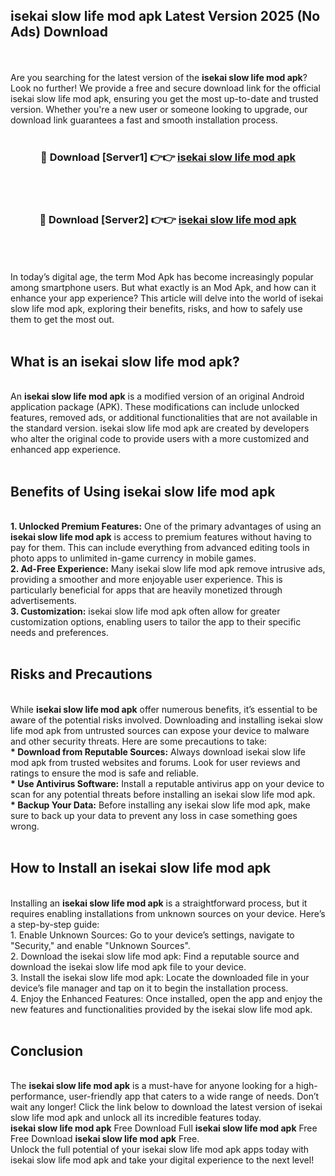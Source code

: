 ## isekai slow life mod apk Latest Version 2025 (No Ads) Download
<br><br>
Are you searching for the latest version of the <strong>isekai slow life mod apk</strong>? Look no further! We provide a free and secure download link for the official isekai slow life mod apk, ensuring you get the most up-to-date and trusted version. Whether you're a new user or someone looking to upgrade, our download link guarantees a fast and smooth installation process.
<br>
<br>
<div align="center">
<h3>🔴 Download [Server1] 👉👉 <a href="https://modyolo.store/isekai_slow_life_mod_apk">isekai slow life mod apk</a></h3><br>
<br>
<h3>🔴 Download [Server2] 👉👉 <a href="https://modyolo.store/isekai_slow_life_mod_apk">isekai slow life mod apk</a></h3><br>
</div>
<br>
<br>
In today’s digital age, the term Mod Apk has become increasingly popular among smartphone users. But what exactly is an Mod Apk, and how can it enhance your app experience? This article will delve into the world of isekai slow life mod apk, exploring their benefits, risks, and how to safely use them to get the most out.
<br>
<br>
<h2>What is an isekai slow life mod apk?</h2>
<br>
An <strong>isekai slow life mod apk</strong> is a modified version of an original Android application package (APK). These modifications can include unlocked features, removed ads, or additional functionalities that are not available in the standard version. isekai slow life mod apk are created by developers who alter the original code to provide users with a more customized and enhanced app experience.
<br>
<br>
<h2>Benefits of Using isekai slow life mod apk</h2>
<br>
<strong> 1. Unlocked Premium Features:</strong> One of the primary advantages of using an <strong>isekai slow life mod apk</strong> is access to premium features without having to pay for them. This can include everything from advanced editing tools in photo apps to unlimited in-game currency in mobile games.
<br>
<strong> 2. Ad-Free Experience:</strong> Many isekai slow life mod apk remove intrusive ads, providing a smoother and more enjoyable user experience. This is particularly beneficial for apps that are heavily monetized through advertisements.
<br>
<strong> 3. Customization:</strong> isekai slow life mod apk often allow for greater customization options, enabling users to tailor the app to their specific needs and preferences.
<br>
<br>
<h2>Risks and Precautions</h2>
<br>
While <strong>isekai slow life mod apk</strong> offer numerous benefits, it’s essential to be aware of the potential risks involved. Downloading and installing isekai slow life mod apk from untrusted sources can expose your device to malware and other security threats. Here are some precautions to take:
<br>
<strong> * Download from Reputable Sources:</strong> Always download isekai slow life mod apk from trusted websites and forums. Look for user reviews and ratings to ensure the mod is safe and reliable.
<br>
<strong> * Use Antivirus Software:</strong> Install a reputable antivirus app on your device to scan for any potential threats before installing an isekai slow life mod apk.
<br>
<strong> * Backup Your Data:</strong> Before installing any isekai slow life mod apk, make sure to back up your data to prevent any loss in case something goes wrong.
<br>
<br>
<h2>How to Install an isekai slow life mod apk</h2>
<br>
Installing an <strong>isekai slow life mod apk</strong> is a straightforward process, but it requires enabling installations from unknown sources on your device. Here’s a step-by-step guide:
<br>
 1. Enable Unknown Sources: Go to your device’s settings, navigate to "Security," and enable "Unknown Sources".
<br>
 2. Download the isekai slow life mod apk: Find a reputable source and download the isekai slow life mod apk file to your device.
<br>
 3. Install the isekai slow life mod apk: Locate the downloaded file in your device’s file manager and tap on it to begin the installation process.
<br>
 4. Enjoy the Enhanced Features: Once installed, open the app and enjoy the new features and functionalities provided by the isekai slow life mod apk.
<br>
<br>
<h2><strong>Conclusion</strong></h2>
<br>
The <strong>isekai slow life mod apk</strong> is a must-have for anyone looking for a high-performance, user-friendly app that caters to a wide range of needs. Don’t wait any longer! Click the link below to download the latest version of isekai slow life mod apk and unlock all its incredible features today.
<br>
<strong>isekai slow life mod apk</strong> Free Download Full <strong>isekai slow life mod apk</strong> Free Free Download <strong>isekai slow life mod apk</strong> Free.
<br>
Unlock the full potential of your isekai slow life mod apk apps today with isekai slow life mod apk and take your digital experience to the next level!

